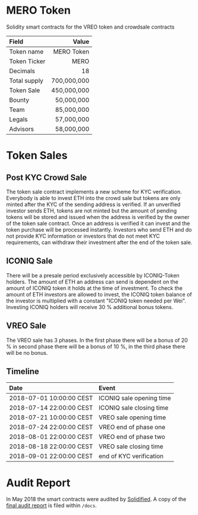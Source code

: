 MERO Token
==========

Solidity smart contracts for the VREO token and crowdsale contracts

| Field            | Value         |
|:-----------------|--------------:|
| Token name       |  MERO Token   |
| Token Ticker     |  MERO         |
| Decimals         |           18  |
| Total supply     |  700,000,000  |
| Token Sale       |  450,000,000  |
| Bounty           |   50,000,000  |
| Team             |   85,000,000  |
| Legals           |   57,000,000  |
| Advisors         |   58,000,000  |

Token Sales
===========

Post KYC Crowd Sale
-------------------

The token sale contract implements a new scheme for KYC verification. Everybody is able to invest ETH into the crowd sale but tokens are only minted after the KYC of the sending address is verified.
If an unverified investor sends ETH, tokens are not minted but the amount of pending tokens will be stored and issued when the address is verified by the owner of the token sale contract.
Once an address is verified it can invest and the token purchase will be processed instantly. Investors who send ETH and do not provide KYC information or investors that do not meet KYC requirements, can withdraw their investment after the end of the token sale.

ICONIQ Sale
-----------

There will be a presale period exclusively accessible by ICONIQ-Token holders. The amount of ETH an address can send is dependent on the amount of ICONIQ token it holds at the time of investment.
To check the amount of ETH investors are allowed to invest, the ICONIQ token balance of the investor is multiplied with a constant "ICONIQ token needed per Wei".
Investing ICONIQ holders will receive 30 % additional bonus tokens.

VREO Sale
---------

The VREO sale has 3 phases. In the first phase there will be a bonus of 20 % in second phase there will be a bonus of 10 %, in the third phase there will be no bonus.

Timeline
--------

| Date                     | Event                                       |
|:-------------------------|:--------------------------------------------|
| 2018-07-01 10:00:00 CEST | ICONIQ sale opening time                    |
| 2018-07-14 22:00:00 CEST | ICONIQ sale closing time                    |
| 2018-07-21 10:00:00 CEST | VREO sale opening time                      |
| 2018-07-24 22:00:00 CEST | VREO end of phase one                       |
| 2018-08-01 22:00:00 CEST | VREO end of phase two                       |
| 2018-08-18 22:00:00 CEST | VREO sale closing time                      |
| 2018-09-01 22:00:00 CEST | end of KYC verification                     |


Audit Report
============

In May 2018 the smart contracts were audited by [Solidified](https://solidified.io/).
A copy of the [final audit report](https://github.com/solidified-platform/audits/blob/master/Audit%20Report%20-%20VREO%20%5B06.29.18%5D.pdf) is filed within `/docs`.

